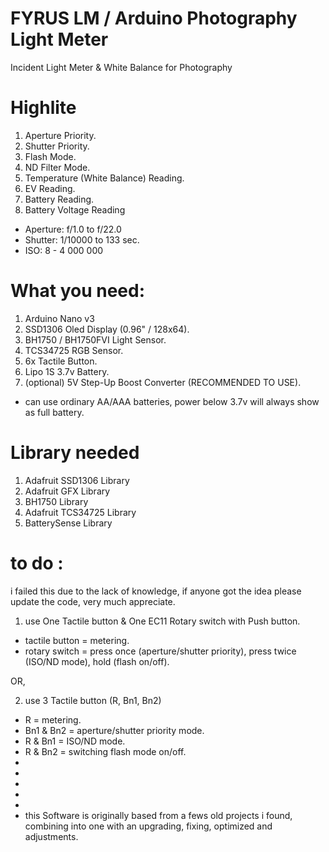 # FYRUS LM / Arduino Photography Light Meter
Incident Light Meter &amp; White Balance for Photography


# Highlite

1. Aperture Priority.
2. Shutter Priority.
3. Flash Mode.
4. ND Filter Mode.
5. Temperature (White Balance) Reading.
6. EV Reading.
7. Battery Reading.
8. Battery Voltage Reading

- Aperture: f/1.0 to f/22.0
- Shutter: 1/10000 to 133 sec.
- ISO: 8 - 4 000 000



# What you need:

1. Arduino Nano v3
2. SSD1306 Oled Display (0.96" / 128x64).
3. BH1750 / BH1750FVI Light Sensor.
4. TCS34725 RGB Sensor.
5. 6x Tactile Button.
6. Lipo 1S 3.7v Battery.
7. (optional) 5V Step-Up Boost Converter (RECOMMENDED TO USE).

* can use ordinary AA/AAA batteries, power below 3.7v will always show as full battery.


# Library needed

1. Adafruit SSD1306 Library
2. Adafruit GFX Library
3. BH1750 Library
4. Adafruit TCS34725 Library
5. BatterySense Library


# to do :
i failed this due to the lack of knowledge, if anyone got the idea please update the code, very much appreciate.

1. use One Tactile button & One EC11 Rotary switch with Push button.
- tactile button = metering.
- rotary switch = press once (aperture/shutter priority), press twice (ISO/ND mode), hold (flash on/off).

OR,

2. use 3 Tactile button (R, Bn1, Bn2)
- R = metering.
- Bn1 & Bn2 = aperture/shutter priority mode.
- R & Bn1 = ISO/ND mode.
- R & Bn2 = switching flash mode on/off.
-
-
-
-
-
- this Software is originally based from a fews old projects i found, combining into one with an upgrading, fixing, optimized and adjustments.
